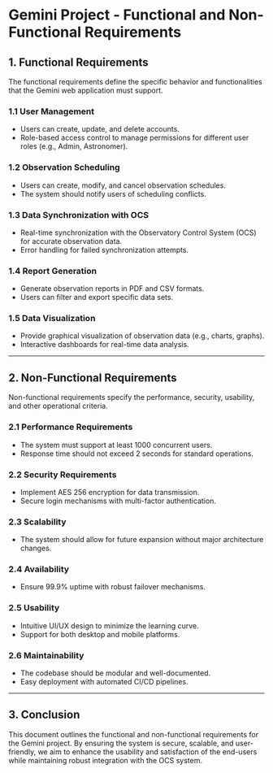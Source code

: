 
# Gemini Project - Functional and Non-Functional Requirements

## 1. Functional Requirements

The functional requirements define the specific behavior and functionalities that the Gemini web application must support.

### 1.1 User Management

* Users can create, update, and delete accounts.
* Role-based access control to manage permissions for different user roles (e.g., Admin, Astronomer).

### 1.2 Observation Scheduling

* Users can create, modify, and cancel observation schedules.
* The system should notify users of scheduling conflicts.

### 1.3 Data Synchronization with OCS

* Real-time synchronization with the Observatory Control System (OCS) for accurate observation data.
* Error handling for failed synchronization attempts.

### 1.4 Report Generation

* Generate observation reports in PDF and CSV formats.
* Users can filter and export specific data sets.

### 1.5 Data Visualization

* Provide graphical visualization of observation data (e.g., charts, graphs).
* Interactive dashboards for real-time data analysis.

---

## 2. Non-Functional Requirements

Non-functional requirements specify the performance, security, usability, and other operational criteria.

### 2.1 Performance Requirements

* The system must support at least 1000 concurrent users.
* Response time should not exceed 2 seconds for standard operations.

### 2.2 Security Requirements

* Implement AES 256 encryption for data transmission.
* Secure login mechanisms with multi-factor authentication.

### 2.3 Scalability

* The system should allow for future expansion without major architecture changes.

### 2.4 Availability

* Ensure 99.9% uptime with robust failover mechanisms.

### 2.5 Usability

* Intuitive UI/UX design to minimize the learning curve.
* Support for both desktop and mobile platforms.

### 2.6 Maintainability

* The codebase should be modular and well-documented.
* Easy deployment with automated CI/CD pipelines.

---

## 3. Conclusion

This document outlines the functional and non-functional requirements for the Gemini project. By ensuring the system is secure, scalable, and user-friendly, we aim to enhance the usability and satisfaction of the end-users while maintaining robust integration with the OCS system.
